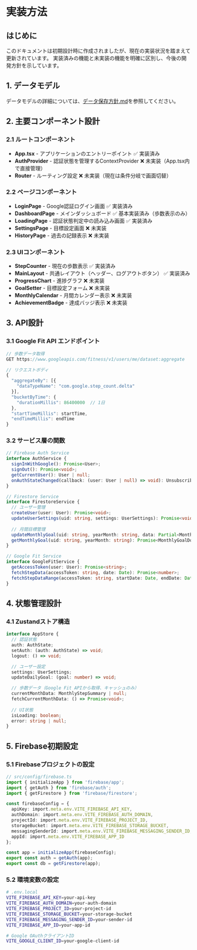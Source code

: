 # 実装方法

## はじめに

このドキュメントは初期設計時に作成されましたが、現在の実装状況を踏まえて更新されています。
実装済みの機能と未実装の機能を明確に区別し、今後の開発方針を示しています。

## 1. データモデル

データモデルの詳細については、[データ保存方針.md](./データ保存方針.md)を参照してください。

## 2. 主要コンポーネント設計

### 2.1 ルートコンポーネント

- **App.tsx** - アプリケーションのエントリーポイント ✅ 実装済み
- **AuthProvider** - 認証状態を管理するContextProvider ❌ 未実装（App.tsx内で直接管理）
- **Router** - ルーティング設定 ❌ 未実装（現在は条件分岐で画面切替）

### 2.2 ページコンポーネント

- **LoginPage** - Google認証ログイン画面 ✅ 実装済み
- **DashboardPage** - メインダッシュボード ✅ 基本実装済み（歩数表示のみ）
- **LoadingPage** - 認証状態判定中の読み込み画面 ✅ 実装済み
- **SettingsPage** - 目標設定画面 ❌ 未実装
- **HistoryPage** - 過去の記録表示 ❌ 未実装

### 2.3 UIコンポーネント

- **StepCounter** - 現在の歩数表示 ✅ 実装済み
- **MainLayout** - 共通レイアウト（ヘッダー、ログアウトボタン） ✅ 実装済み
- **ProgressChart** - 進捗グラフ ❌ 未実装
- **GoalSetter** - 目標設定フォーム ❌ 未実装
- **MonthlyCalendar** - 月間カレンダー表示 ❌ 未実装
- **AchievementBadge** - 達成バッジ表示 ❌ 未実装

## 3. API設計

### 3.1 Google Fit API エンドポイント

```typescript
// 歩数データ取得
GET https://www.googleapis.com/fitness/v1/users/me/dataset:aggregate

// リクエストボディ
{
  "aggregateBy": [{
    "dataTypeName": "com.google.step_count.delta"
  }],
  "bucketByTime": {
    "durationMillis": 86400000  // 1日
  },
  "startTimeMillis": startTime,
  "endTimeMillis": endTime
}
```

### 3.2 サービス層の関数

```typescript
// Firebase Auth Service
interface AuthService {
  signInWithGoogle(): Promise<User>;
  signOut(): Promise<void>;
  getCurrentUser(): User | null;
  onAuthStateChanged(callback: (user: User | null) => void): Unsubscribe;
}

// Firestore Service
interface FirestoreService {
  // ユーザー管理
  createUser(user: User): Promise<void>;
  updateUserSettings(uid: string, settings: UserSettings): Promise<void>;
  
  // 月間目標管理
  updateMonthlyGoal(uid: string, yearMonth: string, data: Partial<MonthlyGoalDocument>): Promise<void>;
  getMonthlyGoal(uid: string, yearMonth: string): Promise<MonthlyGoalDocument | null>;
}

// Google Fit Service
interface GoogleFitService {
  getAccessToken(user: User): Promise<string>;
  fetchStepData(accessToken: string, date: Date): Promise<number>;
  fetchStepDataRange(accessToken: string, startDate: Date, endDate: Date): Promise<StepData[]>;
}
```

## 4. 状態管理設計

### 4.1 Zustandストア構造

```typescript
interface AppStore {
  // 認証状態
  auth: AuthState;
  setAuth: (auth: AuthState) => void;
  logout: () => void;

  // ユーザー設定
  settings: UserSettings;
  updateDailyGoal: (goal: number) => void;

  // 歩数データ（Google Fit APIから取得、キャッシュのみ）
  currentMonthData: MonthlyStepSummary | null;
  fetchCurrentMonthData: () => Promise<void>;
  
  // UI状態
  isLoading: boolean;
  error: string | null;
}
```

## 5. Firebase初期設定

### 5.1 Firebaseプロジェクトの設定

```typescript
// src/config/firebase.ts
import { initializeApp } from 'firebase/app';
import { getAuth } from 'firebase/auth';
import { getFirestore } from 'firebase/firestore';

const firebaseConfig = {
  apiKey: import.meta.env.VITE_FIREBASE_API_KEY,
  authDomain: import.meta.env.VITE_FIREBASE_AUTH_DOMAIN,
  projectId: import.meta.env.VITE_FIREBASE_PROJECT_ID,
  storageBucket: import.meta.env.VITE_FIREBASE_STORAGE_BUCKET,
  messagingSenderId: import.meta.env.VITE_FIREBASE_MESSAGING_SENDER_ID,
  appId: import.meta.env.VITE_FIREBASE_APP_ID
};

const app = initializeApp(firebaseConfig);
export const auth = getAuth(app);
export const db = getFirestore(app);
```

### 5.2 環境変数の設定

```bash
# .env.local
VITE_FIREBASE_API_KEY=your-api-key
VITE_FIREBASE_AUTH_DOMAIN=your-auth-domain
VITE_FIREBASE_PROJECT_ID=your-project-id
VITE_FIREBASE_STORAGE_BUCKET=your-storage-bucket
VITE_FIREBASE_MESSAGING_SENDER_ID=your-sender-id
VITE_FIREBASE_APP_ID=your-app-id

# Google OAuthクライアントID
VITE_GOOGLE_CLIENT_ID=your-google-client-id
```
